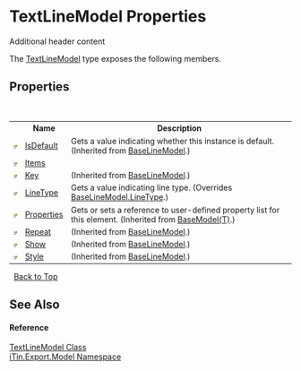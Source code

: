 # TextLineModel Properties
Additional header content 

The <a href="T_iTin_Export_Model_TextLineModel">TextLineModel</a> type exposes the following members.


## Properties
&nbsp;<table><tr><th></th><th>Name</th><th>Description</th></tr><tr><td>![Public property](media/pubproperty.gif "Public property")</td><td><a href="P_iTin_Export_Model_BaseLineModel_IsDefault">IsDefault</a></td><td>
Gets a value indicating whether this instance is default.
 (Inherited from <a href="T_iTin_Export_Model_BaseLineModel">BaseLineModel</a>.)</td></tr><tr><td>![Public property](media/pubproperty.gif "Public property")</td><td><a href="P_iTin_Export_Model_TextLineModel_Items">Items</a></td><td /></tr><tr><td>![Public property](media/pubproperty.gif "Public property")</td><td><a href="P_iTin_Export_Model_BaseLineModel_Key">Key</a></td><td> (Inherited from <a href="T_iTin_Export_Model_BaseLineModel">BaseLineModel</a>.)</td></tr><tr><td>![Public property](media/pubproperty.gif "Public property")</td><td><a href="P_iTin_Export_Model_TextLineModel_LineType">LineType</a></td><td>
Gets a value indicating line type.
 (Overrides <a href="P_iTin_Export_Model_BaseLineModel_LineType">BaseLineModel.LineType</a>.)</td></tr><tr><td>![Public property](media/pubproperty.gif "Public property")</td><td><a href="P_iTin_Export_Model_BaseModel_1_Properties">Properties</a></td><td>
Gets or sets a reference to user-defined property list for this element.
 (Inherited from <a href="T_iTin_Export_Model_BaseModel_1">BaseModel(T)</a>.)</td></tr><tr><td>![Public property](media/pubproperty.gif "Public property")</td><td><a href="P_iTin_Export_Model_BaseLineModel_Repeat">Repeat</a></td><td> (Inherited from <a href="T_iTin_Export_Model_BaseLineModel">BaseLineModel</a>.)</td></tr><tr><td>![Public property](media/pubproperty.gif "Public property")</td><td><a href="P_iTin_Export_Model_BaseLineModel_Show">Show</a></td><td> (Inherited from <a href="T_iTin_Export_Model_BaseLineModel">BaseLineModel</a>.)</td></tr><tr><td>![Public property](media/pubproperty.gif "Public property")</td><td><a href="P_iTin_Export_Model_BaseLineModel_Style">Style</a></td><td> (Inherited from <a href="T_iTin_Export_Model_BaseLineModel">BaseLineModel</a>.)</td></tr></table>&nbsp;
<a href="#textlinemodel-properties">Back to Top</a>

## See Also


#### Reference
<a href="T_iTin_Export_Model_TextLineModel">TextLineModel Class</a><br /><a href="N_iTin_Export_Model">iTin.Export.Model Namespace</a><br />